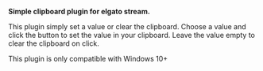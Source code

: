﻿**Simple clipboard plugin for elgato stream.**

This plugin simply set a value or clear the clipboard.
Choose a value and click the button to set the value in your clipboard.
Leave the value empty to clear the clipboard on click.

This plugin is only compatible with Windows 10+